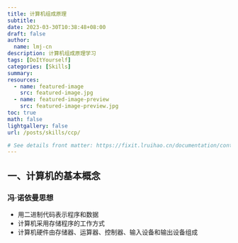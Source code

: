 ```yaml
---
title: 计算机组成原理
subtitle:
date: 2023-03-30T10:38:48+08:00
draft: false
author: 
  name: lmj-cn
description: 计算机组成原理学习
tags: [DoItYourself]
categories: [Skills]
summary:
resources:
  - name: featured-image
    src: featured-image.jpg
  - name: featured-image-preview
    src: featured-image-preview.jpg
toc: true
math: false
lightgallery: false
url: /posts/skills/ccp/

# See details front matter: https://fixit.lruihao.cn/documentation/content/#front-matter
---
```


<!--more-->

## 一、计算机的基本概念
### 冯·诺依曼思想
* 用二进制代码表示程序和数据
* 计算机采用存储程序的工作方式
* 计算机硬件由存储器、运算器、控制器、输入设备和输出设备组成